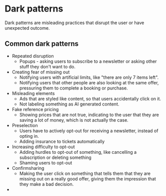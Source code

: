 # Dark patterns
Dark patterns are misleading practices that disrupt the user or have unexpected outcome.



## Common dark patterns

- Repeated disruption
  - Popups - asking users to subscribe to a newsletter or asking other stuff they don't want to do.
- Creating fear of missing out
  - Notifying users with artificial limits, like "there are only 7 items left".
  - Notifying users that other people are also looking at the same offer, pressuring them to complete a booking or purchase.
- Misleading elements
  - Ads that are styled like content, so that users accidentally click on it.
  - Not labeling something as AI generated content.
- Fake reference pricing
  - Showing prices that are not true, indicating to the user that they are saving a lot of money, which is not actually the case.
- Preselection
  - Users have to actively opt-out for receiving a newsletter, instead of opting in.
  - Adding insurance to tickets automatically
- Increasing difficulty to opt-out
  - Adding hurdles to opt-out of something, like cancelling a subscription or deleting something
  - Shaming users to opt-out
- Confirmsharing
  - Making the user click on something that tells them that they are missing out on a really good offer, giving them the impression that they make a bad decision.
- 